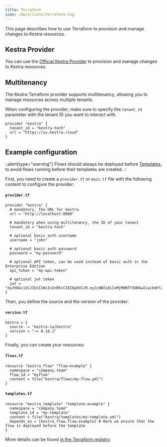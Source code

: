 ```yaml
---
title: Terraform
icon: /docs/icons/terraform.svg
---
```


This page describes how to use Terraform to provision and manage changes to Kestra resources.

## Kestra Provider

You can use the [Official Kestra Provider](https://registry.terraform.io/providers/kestra-io/kestra/latest) to provision and manage changes to Kestra resources.

## Multitenancy

The Kestra Terraform provider supports multitenancy, allowing you to manage resources across multiple tenants.

When configuring the provider, make sure to specify the `tenant_id` parameter with the tenant ID you want to interact with.

```hcl
provider "kestra" {
  tenant_id = "kestra-tech"
  url = "https://us.kestra.cloud"
}
```


## Example configuration

::alert{type="warning"}
Flows should always be deployed before [Templates](../../11.migration-guide/0.11.0/templates.md), to avoid flows running before their templates are created.
::

First, you need to create a `provider.tf` or `main.tf` file with the following content to configure the provider:

#### **`provider.tf`**

```hcl
provider "kestra" {
  # mandatory, the URL for kestra
  url = "http://localhost:8080"

  # mandatory when using multitenancy, the ID of your tenant
  tenant_id = "kestra-tech"

  # optional basic auth username
  username = "john"

  # optional basic auth password
  password = "my-password"

  # optional API token, can be used instead of basic auth in the Enterprise Edition
  api_token = "my-api-token"

  # optional jwt token
  jwt = "eyJhbGciOiJIUzI1NiIsInR5cCI6IkpXVCJ9.eyJzdWIiOiIxMjM0NTY3ODkwIiwibmFtZSI6Iktlc3RyYS5pbyIsImlhdCI6MTUxNjIzOTAyMn0.hm2VKztDJP7CUsI69Th6Y5NLEQrXx7OErLXay55GD5U"
}
```

Then, you define the source and the version of the provider:

#### **`version.tf`**
```hcl
kestra = {
  source  = "kestra-io/kestra"
  version = "~> 0.18.1"
}
```

Finally, you can create your resources:

#### **`flows.tf`**
```hcl
resource "kestra_flow" "flow-example" {
  namespace = "company.team"
  flow_id = "myflow"
  content = file("kestra/flows/my-flow.yml")
}
```

#### **`templates.tf`**
```hcl
resource "kestra_template" "template-example" {
  namespace = "company.team"
  template_id = "my-template"
  content = file("kestra/templates/my-template.yml")
  depends_on = [kestra_flow.flow-example] # Here we ensure that the flow is deployed before the template
}
```

More details can be found [in the Terraform registry](https://registry.terraform.io/providers/kestra-io/kestra/latest/docs).